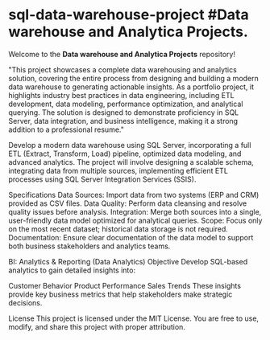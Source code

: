  # sql-data-warehouse-project #Data warehouse and Analytica Projects.

Welcome to the **Data warehouse and Analytica Projects** repository!


"This project showcases a complete data warehousing and analytics solution, covering the entire process from designing and building a modern data warehouse to generating actionable insights. As a portfolio project, it highlights industry best practices in data engineering, including ETL development, data modeling, performance optimization, and analytical querying. The solution is designed to demonstrate proficiency in SQL Server, data integration, and business intelligence, making it a strong addition to a professional resume."
 
Develop a modern data warehouse using SQL Server, incorporating a full ETL (Extract, Transform, Load) pipeline, optimized data modeling, and advanced analytics. The project will involve designing a scalable schema, integrating data from multiple sources, implementing efficient ETL processes using SQL Server Integration Services (SSIS).

Specifications
Data Sources: Import data from two systems (ERP and CRM) provided as CSV files.
Data Quality: Perform data cleansing and resolve quality issues before analysis.
Integration: Merge both sources into a single, user-friendly data model optimized for analytical queries.
Scope: Focus only on the most recent dataset; historical data storage is not required.
Documentation: Ensure clear documentation of the data model to support both business stakeholders and analytics teams.

BI: Analytics & Reporting (Data Analytics)
Objective
Develop SQL-based analytics to gain detailed insights into:

Customer Behavior
Product Performance
Sales Trends
These insights provide key business metrics that help stakeholders make strategic decisions.

License
This project is licensed under the MIT License. You are free to use, modify, and share this project with proper attribution.
